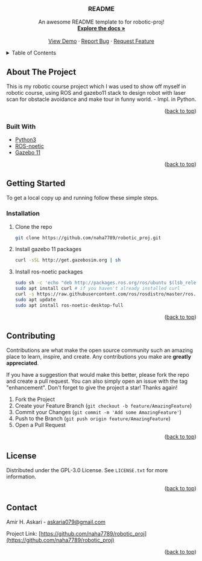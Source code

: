 <div id="top"></div>

<!-- PROJECT LOGO -->
<br />
<div align="center">

  <h3 align="center">README</h3>

  <p align="center">
    An awesome README template to for robotic-proj!
    <br />
    <a href="https://github.com/naha7789/robotic_proj"><strong>Explore the docs »</strong></a>
    <br />
    <br />
    <a href="https://github.com/naha7789/robotic_proj">View Demo</a>
    ·
    <a href="https://github.com/naha7789/robotic_proj/issues">Report Bug</a>
    ·
    <a href="https://github.com/naha7789/robotic_proj/issues">Request Feature</a>
  </p>
</div>



<!-- TABLE OF CONTENTS -->
<details>
  <summary>Table of Contents</summary>
  <ol>
    <li>
      <a href="#about-the-project">About The Project</a>
      <ul>
        <li><a href="#built-with">Built With</a></li>
      </ul>
    </li>
    <li>
      <a href="#getting-started">Getting Started</a>
      <ul>
        <li><a href="#prerequisites">Prerequisites</a></li>
        <li><a href="#installation">Installation</a></li>
      </ul>
    </li>

    <li><a href="#contributing">Contributing</a></li>
    <li><a href="#license">License</a></li>
    <li><a href="#contact">Contact</a></li>

  </ol>
</details>



<!-- ABOUT THE PROJECT -->
## About The Project
This is my robotic course project which I was used to show off myself in robotic course, using ROS and gazebo11 stack to design robot with laser scan for obstacle avoidance and make tour
in funny world. - Impl. in Python.

<p align="right">(<a href="#top">back to top</a>)</p>



### Built With

* [Python3](https://www.python.org/downloads/)
* [ROS-noetic](http://wiki.ros.org/noetic)
* [Gazebo 11](http://gazebosim.org/tutorials?tut=install_ubuntu)


<p align="right">(<a href="#top">back to top</a>)</p>



<!-- GETTING STARTED -->
## Getting Started


To get a local copy up and running follow these simple steps.

### Installation


1. Clone the repo
   ```sh
   git clone https://github.com/naha7789/robotic_proj.git
   ```
2. Install gazebo 11 packages
   ```sh
   curl -sSL http://get.gazebosim.org | sh

   ```
3. Install ros-noetic packages
   ```sh
   sudo sh -c 'echo "deb http://packages.ros.org/ros/ubuntu $(lsb_release -sc) main" > /etc/apt/sources.list.d/ros-latest.list'
   sudo apt install curl # if you haven't already installed curl
   curl -s https://raw.githubusercontent.com/ros/rosdistro/master/ros.asc | sudo apt-key add -
   sudo apt update
   sudo apt install ros-noetic-desktop-full
   ```
<p align="right">(<a href="#top">back to top</a>)</p>




<!-- CONTRIBUTING -->
## Contributing

Contributions are what make the open source community such an amazing place to learn, inspire, and create. Any contributions you make are **greatly appreciated**.

If you have a suggestion that would make this better, please fork the repo and create a pull request. You can also simply open an issue with the tag "enhancement".
Don't forget to give the project a star! Thanks again!

1. Fork the Project
2. Create your Feature Branch (`git checkout -b feature/AmazingFeature`)
3. Commit your Changes (`git commit -m 'Add some AmazingFeature'`)
4. Push to the Branch (`git push origin feature/AmazingFeature`)
5. Open a Pull Request

<p align="right">(<a href="#top">back to top</a>)</p>



<!-- LICENSE -->
## License

Distributed under the GPL-3.0 License. See `LICENSE.txt` for more information.

<p align="right">(<a href="#top">back to top</a>)</p>



<!-- CONTACT -->
## Contact

Amir H. Askari - askaria079@gmail.com

Project Link: [https://github.com/naha7789/robotic_proj](https://github.com/naha7789/robotic_proj)

<p align="right">(<a href="#top">back to top</a>)</p>




